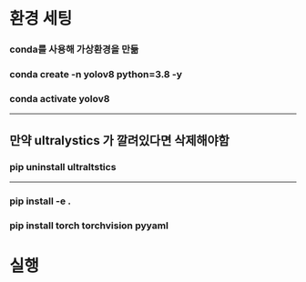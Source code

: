 # 환경 세팅

### conda를 사용해 가상환경을 만듦

### conda create -n yolov8 python=3.8 -y
### conda activate yolov8


---

## 만약 ultralystics 가 깔려있다면 삭제해야함
### pip uninstall ultraltstics

---

### pip install -e .
### pip install torch torchvision pyyaml

# 실행 

